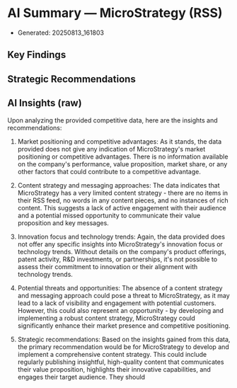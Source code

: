# AI Summary — MicroStrategy (RSS)

- Generated: 20250813_161803

## Key Findings

## Strategic Recommendations

## AI Insights (raw)

Upon analyzing the provided competitive data, here are the insights and recommendations:

1. Market positioning and competitive advantages: As it stands, the data provided does not give any indication of MicroStrategy's market positioning or competitive advantages. There is no information available on the company's performance, value proposition, market share, or any other factors that could contribute to a competitive advantage. 

2. Content strategy and messaging approaches: The data indicates that MicroStrategy has a very limited content strategy - there are no items in their RSS feed, no words in any content pieces, and no instances of rich content. This suggests a lack of active engagement with their audience and a potential missed opportunity to communicate their value proposition and key messages.

3. Innovation focus and technology trends: Again, the data provided does not offer any specific insights into MicroStrategy's innovation focus or technology trends. Without details on the company's product offerings, patent activity, R&D investments, or partnerships, it's not possible to assess their commitment to innovation or their alignment with technology trends.

4. Potential threats and opportunities: The absence of a content strategy and messaging approach could pose a threat to MicroStrategy, as it may lead to a lack of visibility and engagement with potential customers. However, this could also represent an opportunity - by developing and implementing a robust content strategy, MicroStrategy could significantly enhance their market presence and competitive positioning.

5. Strategic recommendations: Based on the insights gained from this data, the primary recommendation would be for MicroStrategy to develop and implement a comprehensive content strategy. This could include regularly publishing insightful, high-quality content that communicates their value proposition, highlights their innovative capabilities, and engages their target audience. They should 
